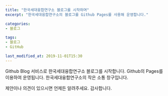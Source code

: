 ```yaml
---
title: "한국세대융합연구소 블로그를 시작하며"
excerpt: "한국세대융합연구소의 블로그를 Github Pages를 사용해 운영합니다."

categories:
- 블로그

tags:
- 블로그
- GitHub

last_modified_at: 2019-11-01T15:30
---
```


Github Blog 서비스로 한국세대융합연구소 블로그를 시작합니다.
Github의 Pages를 이용하여 운영됩니다.
한국세대융합연구소의 작은 소통 창구입니다.

제안이나 의견이 있으시면 언제든 알려주세요.
감사합니다.
